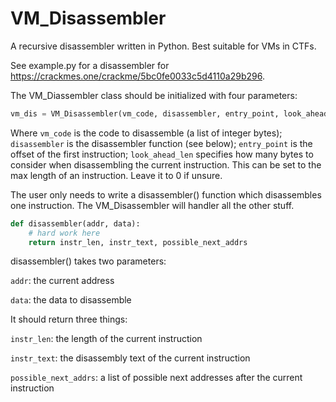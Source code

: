 # VM_Disassembler
A recursive disassembler written in Python. Best suitable for VMs in CTFs. 

See example.py for a disassembler for https://crackmes.one/crackme/5bc0fe0033c5d4110a29b296. 

The VM_Diassembler class should be initialized with four parameters:

```Python
vm_dis = VM_Disassembler(vm_code, disassembler, entry_point, look_ahead_len)
```

Where ```vm_code``` is the code to disassemble (a list of integer bytes); ```disassembler``` is the disassembler function (see below); ```entry_point``` is the offset of the first instruction; ```look_ahead_len``` specifies how many bytes to consider when disassembling the current instruction. This can be set to the max length of an instruction. Leave it to 0 if unsure. 

The user only needs to write a disassembler() function which disassembles one instruction. The VM_Disassembler will handler all the other stuff.

```Python
def disassembler(addr, data):
    # hard work here
    return instr_len, instr_text, possible_next_addrs
```

disassembler() takes two parameters:

```addr```: the current address

```data```: the data to disassemble

It should return three things:

```instr_len```: the length of the current instruction

```instr_text```: the disassembly text of the current instruction

```possible_next_addrs```: a list of possible next addresses after the current instruction